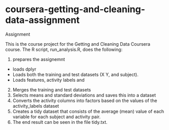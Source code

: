 # coursera-getting-and-cleaning-data-assignment
Assignment

This is the course project for the Getting and Cleaning Data Coursera course. The R script, run_analysis.R, does the following:

1. prepares the assignemnt
- loads dplyr
- Loads both the training and test datasets (X Y, and subject).
- Loads features, activity labels and 


2. Merges the training and test datasets
3. Selects means and standard deviations and saves this into a dataset
4. Converts the activity columns into factors based on the values of the activity_labels dataset
5. Creates a tidy dataset that consists of the average (mean) value of each variable for each subject and activity pair.
6. The end result can be seen in the file tidy.txt.
